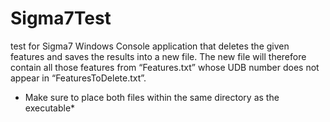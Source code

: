 # Sigma7Test
test for Sigma7
Windows Console application that deletes the given features and saves the results
into a new file. The new file will therefore contain all those features from “Features.txt”
whose UDB number does not appear in “FeaturesToDelete.txt”.
* Make sure to place both files within the same directory as the executable*
